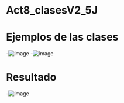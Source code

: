 # Act8_clasesV2_5J
# Ejemplos de las clases
-![image](https://github.com/user-attachments/assets/dfccccbe-5af1-47fc-852f-164bccf7c58a)
-![image](https://github.com/user-attachments/assets/eb24d2ea-7d25-4b1a-90f7-06d9db54bb9d)
# Resultado
-![image](https://github.com/user-attachments/assets/740a1e07-1cdc-4a74-a559-08887ad1297a)
